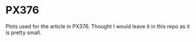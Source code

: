 # PX376

Plots used for the article in PX376. Thought I would leave it in this repo as it is pretty small.
